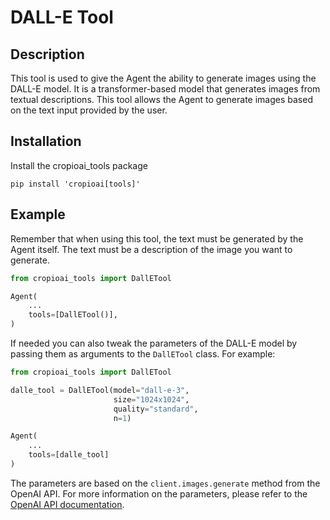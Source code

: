 # DALL-E Tool

## Description
This tool is used to give the Agent the ability to generate images using the DALL-E model. It is a transformer-based model that generates images from textual descriptions. This tool allows the Agent to generate images based on the text input provided by the user.

## Installation
Install the cropioai_tools package
```shell
pip install 'cropioai[tools]'
```

## Example

Remember that when using this tool, the text must be generated by the Agent itself. The text must be a description of the image you want to generate.

```python
from cropioai_tools import DallETool

Agent(
    ...
    tools=[DallETool()],
)
```

If needed you can also tweak the parameters of the DALL-E model by passing them as arguments to the `DallETool` class. For example:

```python
from cropioai_tools import DallETool

dalle_tool = DallETool(model="dall-e-3",
                       size="1024x1024",
                       quality="standard",
                       n=1)

Agent(
    ...
    tools=[dalle_tool]
)
```

The parameters are based on the `client.images.generate` method from the OpenAI API. For more information on the parameters, please refer to the [OpenAI API documentation](https://platform.openai.com/docs/guides/images/introduction?lang=python).
